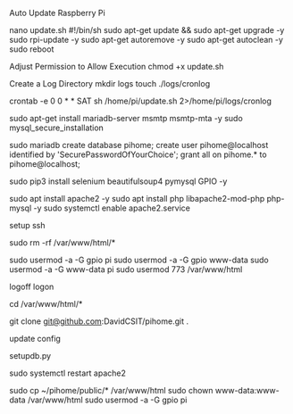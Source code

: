 Auto Update Raspberry Pi

nano update.sh
    #!/bin/sh
    sudo apt-get update && sudo apt-get upgrade -y
    sudo rpi-update -y
    sudo apt-get autoremove -y
    sudo apt-get autoclean -y
    sudo reboot

Adjust Permission to Allow Execution
    chmod +x update.sh

Create a Log Directory
mkdir logs
touch ./logs/cronlog

crontab -e
    0 0 * * SAT sh /home/pi/update.sh 2>/home/pi/logs/cronlog   

sudo apt-get install mariadb-server msmtp msmtp-mta -y
sudo mysql_secure_installation

sudo mariadb
    create database pihome;
    create user pihome@localhost identified by 'SecurePasswordOfYourChoice'; 
    grant all on pihome.* to pihome@localhost;

sudo pip3 install selenium beautifulsoup4 pymysql GPIO -y

sudo apt install apache2 -y
sudo apt install php libapache2-mod-php php-mysql -y
sudo systemctl enable apache2.service  

setup ssh

sudo rm -rf /var/www/html/*

sudo usermod -a -G gpio pi
sudo usermod -a -G gpio www-data
sudo usermod -a -G www-data pi
sudo usermod 773 /var/www/html

logoff logon

cd /var/www/html/*

git clone git@github.com:DavidCSIT/pihome.git .

update config

setupdb.py

sudo systemctl restart apache2

sudo cp ~/pihome/public/*  /var/www/html
sudo chown www-data:www-data /var/www/html 
sudo usermod -a -G gpio pi
